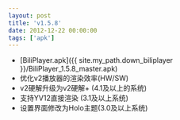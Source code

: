 ```yaml
---
layout: post
title: 'v1.5.8'
date: 2012-12-22 00:00:00
tags: ['apk']
---
```

- [BiliPlayer.apk]({{ site.my_path.down_biliplayer }}/BiliPlayer_1.5.8_master.apk) <br />
- 优化v2播放器的渲染效率(HW/SW) <br />
- v2硬解升级为v2硬解+ (4.1及以上的系统) <br />
- 支持YV12直接渲染 (3.1及以上系统) <br />
- 设置界面修改为Holo主题(3.0及以上系统) <br />
